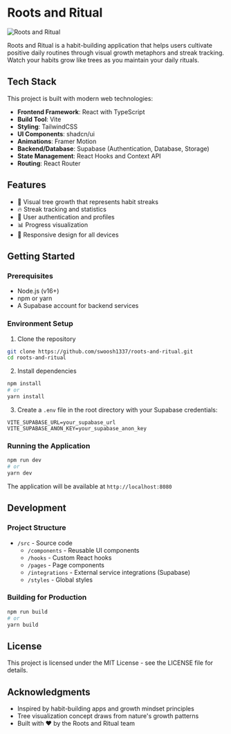 # Roots and Ritual

![Roots and Ritual](https://sakeurhfemssebptfycs.supabase.co/storage/v1/object/public/tree-imgs//tree-stage-3.png)

Roots and Ritual is a habit-building application that helps users cultivate positive daily routines through visual growth metaphors and streak tracking. Watch your habits grow like trees as you maintain your daily rituals.

## Tech Stack

This project is built with modern web technologies:

- **Frontend Framework**: React with TypeScript
- **Build Tool**: Vite
- **Styling**: TailwindCSS
- **UI Components**: shadcn/ui
- **Animations**: Framer Motion
- **Backend/Database**: Supabase (Authentication, Database, Storage)
- **State Management**: React Hooks and Context API
- **Routing**: React Router

## Features

- 🌱 Visual tree growth that represents habit streaks
- 🔥 Streak tracking and statistics
- 👥 User authentication and profiles
- 📊 Progress visualization
- 📱 Responsive design for all devices

## Getting Started

### Prerequisites

- Node.js (v16+)
- npm or yarn
- A Supabase account for backend services

### Environment Setup

1. Clone the repository
```bash
git clone https://github.com/swoosh1337/roots-and-ritual.git
cd roots-and-ritual
```

2. Install dependencies
```bash
npm install
# or
yarn install
```

3. Create a `.env` file in the root directory with your Supabase credentials:
```
VITE_SUPABASE_URL=your_supabase_url
VITE_SUPABASE_ANON_KEY=your_supabase_anon_key
```

### Running the Application

```bash
npm run dev
# or
yarn dev
```

The application will be available at `http://localhost:8080`

## Development

### Project Structure

- `/src` - Source code
  - `/components` - Reusable UI components
  - `/hooks` - Custom React hooks
  - `/pages` - Page components
  - `/integrations` - External service integrations (Supabase)
  - `/styles` - Global styles

### Building for Production

```bash
npm run build
# or
yarn build
```

## License

This project is licensed under the MIT License - see the LICENSE file for details.

## Acknowledgments

- Inspired by habit-building apps and growth mindset principles
- Tree visualization concept draws from nature's growth patterns
- Built with ❤️ by the Roots and Ritual team